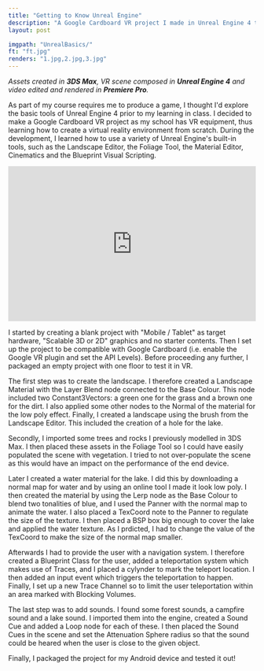 ```yaml
---
title: "Getting to Know Unreal Engine"
description: "A Google Cardboard VR project I made in Unreal Engine 4 to getting used to the basics of this game engine."
layout: post

imgpath: "UnrealBasics/"
ft: "ft.jpg"
renders: "1.jpg,2.jpg,3.jpg"
---
```

*Assets created in **3DS Max**, VR scene composed in **Unreal Engine 4** and video edited and rendered in **Premiere Pro**.*

As part of my course requires me to produce a game, I thought I'd explore the basic tools of Unreal Engine 4 prior to my learning in class. I decided to make a Google Cardboard VR project as my school has VR equipment, thus learning how to create a virtual reality environment from scratch. During the development, I learned how to use a variety of Unreal Engine's built-in tools, such as the Landscape Editor, the Foliage Tool, the Material Editor, Cinematics and the Blueprint Visual Scripting.

<iframe width="100%" height="315" src="https://www.youtube.com/embed/YvxGUpy1YLg" frameborder="0" allowfullscreen></iframe>

I started by creating a blank project with "Mobile / Tablet" as target hardware, "Scalable 3D or 2D" graphics and no starter contents. Then I set up the project to be compatible with Google Cardboard (i.e. enable the Google VR plugin and set the API Levels). Before proceeding any further, I packaged an empty project with one floor to test it in VR.

The first step was to create the landscape. I therefore created a Landscape Material with the Layer Blend node connected to the Base Colour. This node included two Constant3Vectors: a green one for the grass and a brown one for the dirt. I also applied some other nodes to the Normal of the material for the low poly effect. Finally, I created a landscape using the brush from the Landscape Editor. This included the creation of a hole for the lake.

Secondly, I imported some trees and rocks I previously modelled in 3DS Max. I then placed these assets in the Foliage Tool so I could have easily populated the scene with vegetation. I tried to not over-populate the scene as this would have an impact on the performance of the end device.

Later I created a water material for the lake. I did this by downloading a normal map for water and by using an online tool I made it look low poly. I then created the material by using the Lerp node as the Base Colour to blend two tonalities of blue, and I used the Panner with the normal map to animate the water. I also placed a TexCoord note to the Panner to regulate the size of the texture. I then placed a BSP box big enough to cover the lake and applied the water texture. As I prdicted, I had to change the value of the TexCoord to make the size of the normal map smaller.

Afterwards I had to provide the user with a navigation system. I therefore created a Blueprint Class for the user, added a teleportation system which makes use of Traces, and I placed a cylynder to mark the teleport location. I then added an input event which triggers the teleportation to happen. Finally, I set up a new Trace Channel so to limit the user teleportation within an area marked with Blocking Volumes.

The last step was to add sounds. I found some forest sounds, a campfire sound and a lake sound. I imported them into the engine, created a Sound Cue and added a Loop node for each of these. I then placed the Sound Cues in the scene and set the Attenuation Sphere radius so that the sound could be heared when the user is close to the given object.

Finally, I packaged the project for my Android device and tested it out!
